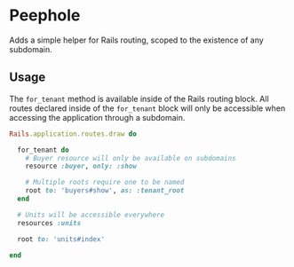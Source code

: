 # Peephole

Adds a simple helper for Rails routing, scoped to the existence of any subdomain.

## Usage

The `for_tenant` method is available inside of the Rails routing block. All routes declared inside of the `for_tenant` block will only be accessible when accessing the application through a subdomain.

```ruby
Rails.application.routes.draw do

  for_tenant do
    # Buyer resource will only be available on subdomains
    resource :buyer, only: :show

    # Multiple roots require one to be named
    root to: 'buyers#show', as: :tenant_root
  end

  # Units will be accessible everywhere
  resources :units

  root to: 'units#index'

end
```
